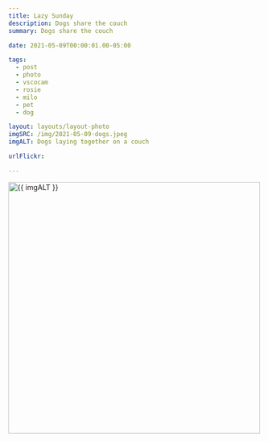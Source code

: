 ```yaml
---
title: Lazy Sunday
description: Dogs share the couch
summary: Dogs share the couch

date: 2021-05-09T00:00:01.00-05:00

tags:
  - post
  - photo
  - vscocam
  - rosie
  - milo
  - pet
  - dog

layout: layouts/layout-photo
imgSRC: /img/2021-05-09-dogs.jpeg
imgALT: Dogs laying together on a couch

urlFlickr:

---
```

<p><img class="u-photo img-polaroid" src="{{ imgSRC }}" alt="{{ imgALT }}" width="500" height="500"></p>